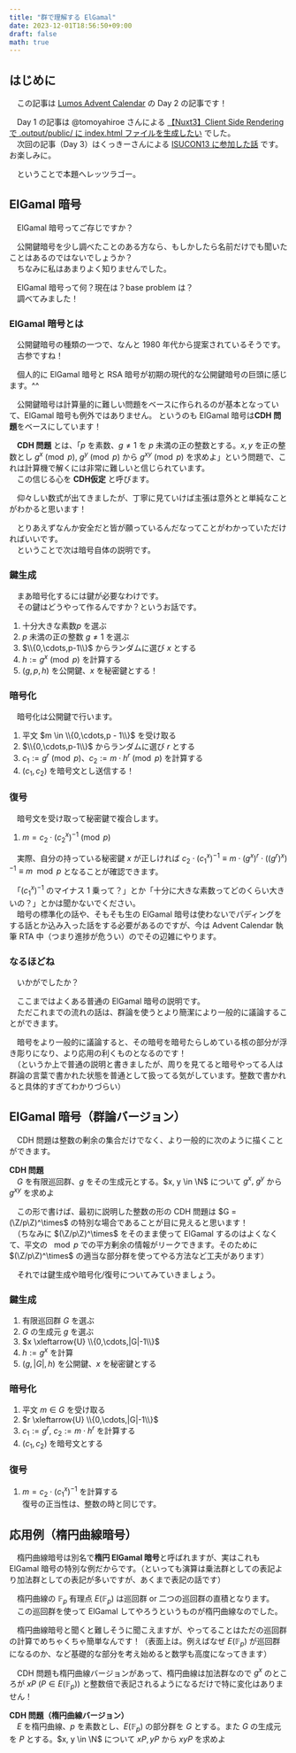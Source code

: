 ```yaml
---
title: "群で理解する ElGamal"
date: 2023-12-01T18:56:50+09:00
draft: false
math: true
---
```


## はじめに
　この記事は [Lumos Advent Calendar](https://qiita.com/advent-calendar/2023/lumos) の Day 2 の記事です！ 

　Day 1 の記事は @tomoyahiroe さんによる [【Nuxt3】Client Side Rendering で .output/public/ に index.html ファイルを生成したい](https://qiita.com/tomoyahiroe/items/343f158905ac7a65ca35) でした。  
　次回の記事（Day 3）はくっきーさんによる [ISUCON13 に参加した話]() です。お楽しみに。

　ということで本題へレッツラゴー。

## ElGamal 暗号
　ElGamal 暗号ってご存じですか？

　公開鍵暗号を少し調べたことのある方なら、もしかしたら名前だけでも聞いたことはあるのではないでしょうか？  
　ちなみに私はあまりよく知りませんでした。

　ElGamal 暗号って何？現在は？base problem は？  
　調べてみました！

### ElGamal 暗号とは
　公開鍵暗号の種類の一つで、なんと 1980 年代から提案されているそうです。  
　古参ですね！

　個人的に ElGamal 暗号と RSA 暗号が初期の現代的な公開鍵暗号の巨頭に感じます。^^

　公開鍵暗号は計算量的に難しい問題をベースに作られるのが基本となっていて、ElGamal 暗号も例外ではありません。
  というのも ElGamal 暗号は**CDH 問題**をベースにしています！

　**CDH 問題** とは、「$p$ を素数、$g \neq 1$ を $p$ 未満の正の整数とする。$x,y$ を正の整数とし $g^x \pmod p,\ g^y \pmod p$ から $g^{xy} \pmod p$ を求めよ」という問題で、これは計算機で解くには非常に難しいと信じられています。  
　この信じる心を **CDH仮定** と呼びます。

　仰々しい数式が出てきましたが、丁寧に見ていけば主張は意外とと単純なことがわかると思います！

　とりあえずなんか安全だと皆が願っているんだなってことがわかっていただければいいです。  
　ということで次は暗号自体の説明です。

### 鍵生成
　まあ暗号化するには鍵が必要なわけです。  
　その鍵はどうやって作るんですか？というお話です。
1. 十分大きな素数$p$ を選ぶ
2. $p$ 未満の正の整数 $g \neq 1$ を選ぶ
3. $\\{0,\cdots,p-1\\}$ からランダムに選び $x$ とする
4. $h := g^x \pmod p$ を計算する
5. $(g, p, h)$ を公開鍵、$x$ を秘密鍵とする！

### 暗号化
　暗号化は公開鍵で行います。

1. 平文 $m \in \\{0,\cdots,p - 1\\}$ を受け取る
2. $\\{0,\cdots,p-1\\}$ からランダムに選び $r$ とする
3. $c_1 := g^r \pmod p$、$c_2 := m\cdot h^r \pmod p$ を計算する
4. $(c_1, c_2)$ を暗号文とし送信する！

### 復号
　暗号文を受け取って秘密鍵で複合します。

1. $m = c_2 \cdot (c_2^x)^{-1} \pmod p$

　実際、自分の持っている秘密鍵 $x$ が正しければ $c_2 \cdot (c_1^x)^{-1} \equiv m \cdot (g^x)^r \cdot ((g^r)^x)^{-1} \equiv m \mod p$ となることが確認できます。

　「$(c_1^x)^{-1}$ のマイナス 1 乗って？」とか「十分に大きな素数ってどのくらい大きいの？」とかは聞かないでください。  
　暗号の標準化の話や、そもそも生の ElGamal 暗号は使わないでパディングをする話とか込み入った話をする必要があるのですが、今は Advent Calendar 執筆 RTA 中（つまり進捗が危うい）のでその辺雑にやります。

### なるほどね
　いかがでしたか？

　ここまではよくある普通の ElGamal 暗号の説明です。  
　ただこれまでの流れの話は、群論を使うとより簡潔により一般的に議論することができます。

　暗号をより一般的に議論すると、その暗号を暗号たらしめている核の部分が浮き彫りになり、より応用の利くものとなるのです！  
　（というか上で普通の説明と書きましたが、周りを見てると暗号やってる人は群論の言葉で書かれた状態を普通として扱ってる気がしています。整数で書かれると具体的すぎてわかりづらい）

## ElGamal 暗号（群論バージョン）

　CDH 問題は整数の剰余の集合だけでなく、より一般的に次のように描くことができます。

**CDH 問題**  
　$G$ を有限巡回群、$g$ をその生成元とする。$x, y \in \N$ について $g^x,\ g^y$ から $g^{xy}$ を求めよ

　この形で書けば、最初に説明した整数の形の CDH 問題は $G = (\Z/p\Z)^\times$ の特別な場合であることが目に見えると思います！  
　（ちなみに $(\Z/p\Z)^\times$ をそのまま使って ElGamal するのはよくなくて、平文の $\mod p$ での平方剰余の情報がリークできます。そのために $(\Z/p\Z)^\times$ の適当な部分群を使ってやる方法など工夫があります）

　それでは鍵生成や暗号化/復号についてみていきましょう。

### 鍵生成
1. 有限巡回群 $G$ を選ぶ
2. $G$ の生成元 $g$ を選ぶ
3. $x \xleftarrow{U} \\{0,\cdots,|G|-1\\}$
4. $h := g^x$ を計算
5. $(g, |G|, h)$ を公開鍵、$x$ を秘密鍵とする

### 暗号化
1. 平文 $m \in G$ を受け取る
2. $r \xleftarrow{U} \\{0,\cdots,|G|-1\\}$
3. $c_1 := g^r,\ c_2 := m \cdot h^r$ を計算する
4. $(c_1, c_2)$ を暗号文とする

### 復号
1. $m = c_2 \cdot (c_1^x)^{-1}$ を計算する  
復号の正当性は、整数の時と同じです。

## 応用例（楕円曲線暗号）

　楕円曲線暗号は別名で**楕円 ElGamal 暗号**と呼ばれますが、実はこれも ElGamal 暗号の特別な例だからです。（といっても演算は乗法群としての表記より加法群としての表記が多いですが、あくまで表記の話です）

　楕円曲線の $\mathbb{F}_p$ 有理点 $E(\mathbb{F}_p)$ は巡回群 or 二つの巡回群の直積となります。  
　この巡回群を使って ElGamal してやろうというものが楕円曲線なのでした。

　楕円曲線暗号と聞くと難しそうに聞こえますが、やってることはただの巡回群の計算でめちゃくちゃ簡単なんです！（表面上は。例えばなぜ $E(\mathbb{F}_p)$ が巡回群になるのか、など基礎的な部分を考え始めると数学も高度になってきます）

　CDH 問題も楕円曲線バージョンがあって、楕円曲線は加法群なので $g^x$ のところが $xP\ (P \in E(\mathbb{F}_p))$ と整数倍で表記されるようになるだけで特に変化はありません！

**CDH 問題（楕円曲線バージョン）**  
　$E$ を楕円曲線、$p$ を素数とし、$E(\mathbb{F}_p)$ の部分群を $G$ とする。また $G$ の生成元を $P$ とする。$x, y \in \N$ について $xP,yP$ から $xyP$ を求めよ